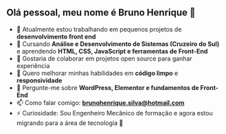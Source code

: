 ## Olá pessoal, meu nome é Bruno Henrique 👋

- 🔭 Atualmente estou trabalhando em pequenos projetos de **desenvolvimento front end**  
- 🌱 Cursando **Análise e Desenvolvimento de Sistemas (Cruzeiro do Sul)** e aprendendo **HTML, CSS, JavaScript e ferramentas de Front-End**  
- 👯 Gostaria de colaborar em projetos open source para ganhar experiência  
- 🤔 Quero melhorar minhas habilidades em **código limpo** e **responsividade**  
- 💬 Pergunte-me sobre **WordPress, Elementor e fundamentos de Front-End**  
- 📫 Como falar comigo: **brunohenrique.silva@hotmail.com**  
- ⚡ Curiosidade: Sou Engenheiro Mecânico de formação e agora estou migrando para a área de tecnologia 🚀  
